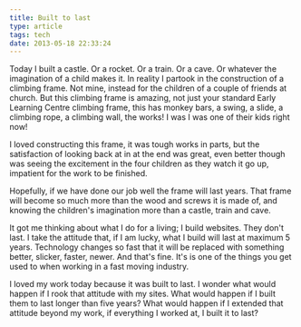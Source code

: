 ```yaml
---
title: Built to last
type: article
tags: tech
date: 2013-05-18 22:33:24
---
```

<p> Today I built a castle. Or a rocket. Or a train. Or a cave. Or whatever the imagination of a child makes it. In reality I partook in the construction of a climbing frame. Not mine, instead for the children of a couple of friends at church. But this climbing frame is amazing, not just your standard Early Learning Centre climbing frame, this has monkey bars, a swing, a slide, a climbing rope, a climbing wall, the works! I was I was one of their kids right now!</p><p> I loved constructing this frame, it was tough works in parts, but the satisfaction of looking back at in at the end was great, even better though was seeing the excitement in the four children as they watch it go up, impatient for the work to be finished.</p><p> Hopefully, if we have done our job well the frame will last years. That frame will become so much more than the wood and screws it is made of, and knowing the children&#39;s imagination more than a castle, train and cave.</p><p> It got me thinking about what I do for a living; I build websites. They don&#39;t last. I take the attitude that, if I am lucky, what I build will last at maximum 5 years. Technology changes so fast that it will be replaced with something better, slicker, faster, newer. And that&#39;s fine. It&#39;s is one of the things you get used to when working in a fast moving industry.</p><p> I loved my work today because it was built to last. I wonder what would happen if I rook that attitude with my sites. What would happen if I built them to last longer than five years? What would happen if I extended that attitude beyond my work, if everything I worked at, I built it to last?</p>
